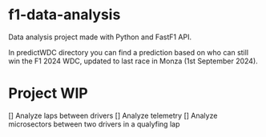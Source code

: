 # f1-data-analysis

Data analysis project made with Python and FastF1 API.

In predictWDC directory you can find a prediction based on who can still win the F1 2024 WDC, updated to last race in Monza (1st September 2024).

# Project WIP

[] Analyze laps between drivers
[] Analyze telemetry
[] Analyze microsectors between two drivers in a qualyfing lap
